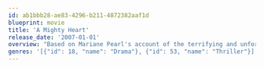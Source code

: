 ```yaml
---
id: ab1bbb28-ae83-4296-b211-4872382aaf1d
blueprint: movie
title: 'A Mighty Heart'
release_date: '2007-01-01'
overview: "Based on Mariane Pearl's account of the terrifying and unforgettable story of her husband, Wall Street Journal reporter Danny Pearl's life and death."
genres: '[{"id": 18, "name": "Drama"}, {"id": 53, "name": "Thriller"}]'
---
```

